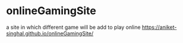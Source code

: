 # onlineGamingSite
a site in which different game will be add to play online 
https://aniket-singhal.github.io/onlineGamingSite/
